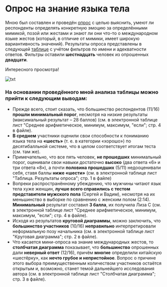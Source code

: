 # Опрос на знание языка тела #
Мною был составлен и проведён [опрос](https://docs.google.com/forms/d/1aEPyFkilZOUxNotQtvIO2YnWfA1B6pEywwJPC1OFfKU/edit "Ссылка на опрос") с целью выяснить, умеют ли респонденты определять конкретную эмоцию за определёнными мимикой, позой или  жестами и знают ли они что-то о международном языке жестов (который, в отличие от мимики, имеет широкую вариантивность значений). Результаты опроса представлены в следующей [таблице](https://docs.google.com/spreadsheets/d/1eeZCXTcHTp0YdU3aOalOkPprbMEWqSLfm6JkALR21QQ/edit#gid=2067443158 "Ссылка на таблицу") с учётом фильтров по имени и адекватности ответов. Фильтры оставили **шестнадцать** человек из опрошенных **двадцати**. 

Интересного просмотра!

![txt](http://www.poleznoe.ru/large/201110/1421.jpg "Тим Рот в роли Пола Экмана") 

### На основании проведённого мной анализа таблицы можно прийти к следующим выводам: ### 
* Прежде всего, стоит сказать, что большинство респондентов (11/16) **прошли минимальный порог**, несмотря на низкие результаты (максимальный результат – 28 баллов) (см. в электронной таблице лист "Среднее арифметическое, минимум, максимум, "если"; стр. 4 в файле). 
* **В среднем** участники оценили свои способности к пониманию языка тела на **«шесть»** (т. е. в категории «хорошо») по десятибалльной системе, что в целом соответствует итогам теста (см. там же). 
* Примечательно, что все пять человек, **не прошедших** минимальный порог, оценивали свои навыки достаточно **высоко** (два ответа «6» и три ответа «8»), а почти **половина прошедших** (5/11) недооценивали себя, ставя баллы **ниже «шести»** (см. в электронной таблице лист "Таблица. Результаты опроса"; стр. 1 в файле)
* Вопреки распространённому убеждению, что мужчины читают язык тела хуже женщин, **лучше всего справились с тестом представители мужского пола** (Сергей и Вадим), несмотря на их меньшинство в выборке по сравнению с женским полом (2:14). **Минимальный** результат составил **3 балла**, их получила Лиза С (см. в электронной таблице лист "Среднее арифметическое, минимум, максимум, "если"; стр. 4 в файле).
* Исходя из результатов **круговой диаграммы**, можно заключить, что **большинство участников** (10/16) **неправильно** интерпретировали неформальную позу начальника (см. в электронной таблице лист "Круговая диаграмма"; стр. 2 в файле). 
* Что касается мини-опроса на знание международных жестов, то **столбчатая диаграмма** показывает, что **большинство** опрошенных дали **неверный ответ** (12/16), причём **многие** определили китайскую «шестёрку», как **нечто грубое и непристойное**. Вопрос о причине этого выбора преимущественным количеством участников остаётся открытым и, возможно, станет темой дальнейшего исследования автора (см. в электронной таблице лист "Столбчатая диаграмма"; стр. 3 в файле). 

